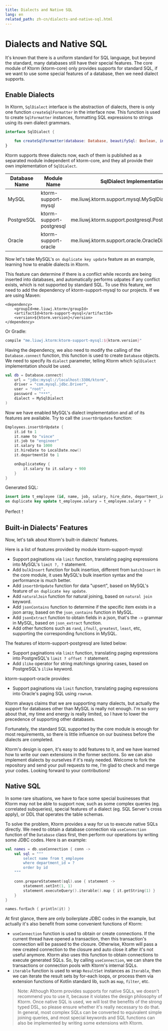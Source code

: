 ```yaml
---
title: Dialects and Native SQL
lang: en
related_path: zh-cn/dialects-and-native-sql.html
---
```


# Dialects and Native SQL

It's known that there is a uniform standard for SQL language, but beyond the standard, many databases still have their special features. The core module of Ktorm (ktorm-core) only provides supports for standard SQL, if we want to use some special features of a database, then we need dialect supports. 

## Enable Dialects

In Ktorm, `SqlDialect` interface is the abstraction of dialects, there is only one function `createSqlFormatter` in the interface now. This function is used to create `SqlFormatter` instances, formatting SQL expressions to strings using its own dialect grammars. 

```kotlin
interface SqlDialect {

    fun createSqlFormatter(database: Database, beautifySql: Boolean, indentSize: Int): SqlFormatter
}
```

Ktorm supports three dialects now, each of them is published as a separated module independent of ktorm-core, and they all provide their own implementation of `SqlDialect`. 

| Database Name | Module Name              | SqlDialect Implementation                           |
| ------------- | ------------------------ | --------------------------------------------------- |
| MySQL         | ktorm-support-mysql      | me.liuwj.ktorm.support.mysql.MySqlDialect           |
| PostgreSQL    | ktorm-support-postgresql | me.liuwj.ktorm.support.postgresql.PostgreSqlDialect |
| Oracle        | ktorm-support-oracle     | me.liuwj.ktorm.support.oracle.OracleDialect         |

Now let's take MySQL's `on duplicate key update` feature as an example, learning how to enable dialects in Ktorm. 

This feature can determine if there is a conflict while records are being inserted into databases, and automatically performs udpates if any conflict exists, which is not supported by standard SQL. To use this feature, we need to add the dependency of ktorm-support-mysql to our projects. If we are using Maven: 

```
<dependency>
    <groupId>me.liuwj.ktorm</groupId>
    <artifactId>ktorm-support-mysql</artifactId>
    <version>${ktorm.version}</version>
</dependency>
```

Or Gradle: 

```groovy
compile "me.liuwj.ktorm:ktorm-support-mysql:${ktorm.version}"
```

Having the dependency, we also need to modify the calling of the `Database.connect` function, this function is used to create `Database` objects. We need to specify its `dialect` parameter, telling Ktorm which `SqlDialect` implementation should be used. 

```kotlin
val db = Database.connect(
    url = "jdbc:mysql://localhost:3306/ktorm", 
    driver = "com.mysql.jdbc.Driver", 
    user = "root", 
    password = "***", 
    dialect = MySqlDialect
)
```

Now we have enabled MySQL's dialect implementation and all of its features are available. Try to call the `insertOrUpdate` function: 

```kotlin
Employees.insertOrUpdate {
    it.id to 1
    it.name to "vince"
    it.job to "engineer"
    it.salary to 1000
    it.hireDate to LocalDate.now()
    it.departmentId to 1

    onDuplicateKey {
        it.salary to it.salary + 900
    }
}
```

Generated SQL: 

```sql
insert into t_employee (id, name, job, salary, hire_date, department_id) values (?, ?, ?, ?, ?, ?) 
on duplicate key update t_employee.salary = t_employee.salary + ? 
```

Perfect！

## Built-in Dialects' Features

Now, let's talk about Ktorm's built-in dialects' features. 

Here is a list of features provided by module ktorm-support-mysql: 

- Support paginations via `limit` function, translating paging expressions into MySQL's `limit ?, ?` statement. 
- Add `bulkInsert` function for bulk insertion, different from `batchInsert` in the core module, it uses MySQL's bulk insertion syntax and the performance is much better. 
- Add `insertOrUpdate` function for data "upsert", based on MySQL's feature of `on duplicate key update`. 
- Add `naturalJoin` function for natural joining, based on `natural join` keyword. 
- Add `jsonContains` function to determine if the specific item exists in a json array, based on the `json_contains` function in MySQL. 
- Add `jsonExtract` function to obtain fields in a json, that's the `->` grammar in MySQL, based on `json_extract` function. 
- Add other functions such as `rand`, `ifnull`, `greatest`, `least`, etc, supporting the corresponding functions in MySQL. 

The features of ktorm-support-postgresql are listed below: 

- Support paginations via `limit` function, translating paging expressions into PostgreSQL's `limit ? offset ?` statement. 
- Add `ilike` operator for string matchings ignoring cases, based on PostgreSQL's `ilike` keyword. 

ktorm-support-oracle provides: 

- Support paginations via `limit` function, translating paging expressions into Oracle's paging SQL using `rownum`. 

Ktorm always claims that we are supporting many dialects, but actually the support for databases other than MySQL is really not enough. I'm so sorry about that, my time and energy is really limited, so I have to lower the precedence of supporting other databases. 

Fortunately, the standard SQL supported by the core module is enough for most requirements, so there is little influence on our business before the dialects are completed. 

Ktorm's design is open, it's easy to add features to it, and we have learned how to write our own extensions in the former sections. So we can also implement dialects by ourselves if it's realy needed. Welcome to fork the repository and send your pull requests to me, I'm glad to check and merge your codes. Looking forward to your contributions!

## Native SQL

In some rare situations, we have to face some special businesses that Ktorm may not be able to support now, such as some complex queries (eg. correlated subqueries), special features of a dialect (eg. SQL Server's cross apply), or DDL that operates the table schemas. 

To solve the problem, Ktorm provides a way for us to execute native SQLs directly. We need to obtain a database connection via `useConnection` function of the `Database` class first, then perform our operations by writing some JDBC codes. Here is an example: 

```kotlin
val names = db.useConnection { conn ->
    val sql = """
        select name from t_employee
        where department_id = ?
        order by id
    """

    conn.prepareStatement(sql).use { statement ->
        statement.setInt(1, 1)
        statement.executeQuery().iterable().map { it.getString(1) }
    }
}

names.forEach { println(it) }
```

At first glance, there are only boilerplate JDBC codes in the example, but actually it's also benefit from some convenient functions of Ktorm: 

- `useConnection` function is used to obtain or create connections. If the current thread have opened a transaction, then this transaction's connection will be passed to the closure. Otherwise, Ktorm will pass a new created connection to the closure and auto close it after it's not useful anymore. Ktorm also uses this function to obtain connections to execute generated SQLs. So, by calling `useConnection`, we can share the transactions or connection pools with Ktorm's internal SQLs. 
- `iterable` function is used to wrap `ResultSet` instances as `Iterable`, then we can iterate the result sets by for-each loops, or process them via extension functions of Kotlin standard lib, such as `map`, `filter`, etc. 

> Note: Although Ktorm provides supports for native SQLs, we doesn't recommend you to use it, because it violates the design philosophy of Ktorm. Once native SQL is used, we will lost the benefits of the strong typed DSL, so please ensure whether it's really necessary to do that. In general, most complex SQLs can be converted to equivalent simple joining queries, and most special keywords and SQL functions can also be implemented by writing some extensions with Ktorm. 


